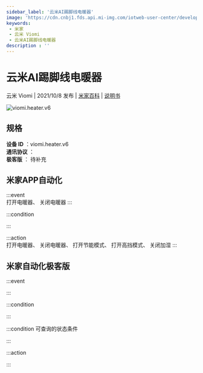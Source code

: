 ```yaml
---
sidebar_label: '云米AI踢脚线电暖器'
image: 'https://cdn.cnbj1.fds.api.mi-img.com/iotweb-user-center/developer_16790480306565Aa0ZWO8.png?GalaxyAccessKeyId=AKVGLQWBOVIRQ3XLEW&Expires=9223372036854775807&Signature=4A/P7aNty+nX5nzIRVRi8TMr/h8='
keywords: 
 - 米家
 - 云米 Viomi
 - 云米AI踢脚线电暖器
description : ''
---
```

# 云米AI踢脚线电暖器

云米 Viomi | 2021/10/8 发布 | [米家百科](https://home.mi.com/webapp/content/baike/product/index.html?model=viomi.heater.v6) | [说明书](https://home.mi.com/views/introduction.html?model=viomi.heater.v6&region=cn)

![viomi.heater.v6](https://cdn.cnbj1.fds.api.mi-img.com/iotweb-user-center/developer_16790480306565Aa0ZWO8.png?GalaxyAccessKeyId=AKVGLQWBOVIRQ3XLEW&Expires=9223372036854775807&Signature=4A/P7aNty+nX5nzIRVRi8TMr/h8=)

## 规格  
> 
**设备 ID** ：viomi.heater.v6  
**通讯协议** ：  
**极客版**  ： 待补充 


## 米家APP自动化  

:::event  
打开电暖器、 关闭电暖器
:::

:::condition  

:::

:::action   
打开电暖器、 关闭电暖器、 打开节能模式、 打开高挡模式、 关闭加湿
:::

## 米家自动化极客版  

:::event  

:::

:::condition  

:::

:::condition 可查询的状态条件  

:::

:::action  

:::

        

